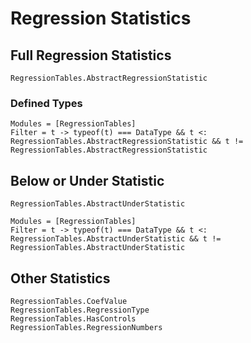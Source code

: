# Regression Statistics

## Full Regression Statistics

```@docs
RegressionTables.AbstractRegressionStatistic
```

### Defined Types

```@autodocs
Modules = [RegressionTables]
Filter = t -> typeof(t) === DataType && t <: RegressionTables.AbstractRegressionStatistic && t != RegressionTables.AbstractRegressionStatistic
```

## Below or Under Statistic

```@docs
RegressionTables.AbstractUnderStatistic
```

```@autodocs
Modules = [RegressionTables]
Filter = t -> typeof(t) === DataType && t <: RegressionTables.AbstractUnderStatistic && t != RegressionTables.AbstractUnderStatistic
```

## Other Statistics

```@docs
RegressionTables.CoefValue
RegressionTables.RegressionType
RegressionTables.HasControls
RegressionTables.RegressionNumbers
```
